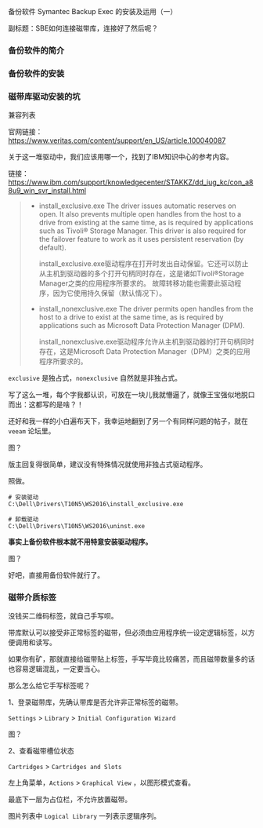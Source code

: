备份软件 Symantec Backup Exec 的安装及运用（一）

副标题：SBE如何连接磁带库，连接好了然后呢？



### 备份软件的简介







### 备份软件的安装







### 磁带库驱动安装的坑



兼容列表

官网链接：https://www.veritas.com/content/support/en_US/article.100040087









关于这一堆驱动中，我们应该用哪一个，找到了IBM知识中心的参考内容。

链接：https://www.ibm.com/support/knowledgecenter/STAKKZ/dd_iug_kc/con_a88u9_win_svr_install.html

> * install_exclusive.exe The driver issues automatic reserves on open. It also prevents multiple open handles from the host to a drive from existing at the same time, as is required by applications such as Tivoli® Storage Manager. This driver is also required for the failover feature to work as it uses persistent reservation (by default).
>
>   install_exclusive.exe驱动程序在打开时发出自动保留。它还可以防止从主机到驱动器的多个打开句柄同时存在，这是诸如Tivoli®Storage Manager之类的应用程序所要求的。 故障转移功能也需要此驱动程序，因为它使用持久保留（默认情况下）。
>
> * install_nonexclusive.exe The driver permits open handles from the host to a drive to exist at the same time, as is required by applications such as Microsoft Data Protection Manager (DPM).
>
>   install_nonexclusive.exe驱动程序允许从主机到驱动器的打开句柄同时存在，这是Microsoft Data Protection Manager（DPM）之类的应用程序所要求的。



`exclusive` 是独占式，`nonexclusive` 自然就是非独占式。

写了这么一堆，每个字我都认识，可放在一块儿我就懵逼了，就像王宝强似地脱口而出：这都写的是啥？！

还好和我一样的小白遍布天下，我幸运地翻到了另一个有同样问题的帖子，就在 `veeam` 论坛里。

图？



版主回复得很简单，建议没有特殊情况就使用非独占式驱动程序。

照做。



```
# 安装驱动
C:\Dell\Drivers\T10N5\WS2016\install_exclusive.exe

# 卸载驱动
C:\Dell\Drivers\T10N5\WS2016\uninst.exe
```





**事实上备份软件根本就不用特意安装驱动程序。**

图？



好吧，直接用备份软件就行了。





### 磁带介质标签

没钱买二维码标签，就自己手写呗。

带库默认可以接受非正常标签的磁带，但必须由应用程序统一设定逻辑标签，以方便调用和读写。

如果你有矿，那就直接给磁带贴上标签，手写毕竟比较痛苦，而且磁带数量多的话也容易逻辑混乱，一定要当心。

那么怎么给它手写标签呢？



1、登录磁带库，先确认带库是否允许非正常标签的磁带。



`Settings` > `Library` > `Initial Configuration Wizard` 

图？





2、查看磁带槽位状态



`Cartridges` > `Cartridges and Slots`



左上角菜单，`Actions` > `Graphical View` ，以图形模式查看。



最底下一层为占位栏，不允许放置磁带。

图片列表中 `Logical Library` 一列表示逻辑序列。













